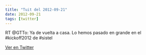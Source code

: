 ```yaml
---
title: "Tuit del 2012-09-21"
date: 2012-09-21
tags: [twitter]
---
```


RT @GTTo: Ya de vuelta a casa. Lo hemos pasado en grande en el #kickoff2012 de #sistel



[Ver en Twitter](https://twitter.com/i/web/status/249167880623620096)
